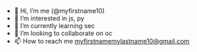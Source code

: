 - 👋 Hi, I’m me (@myfirstname10)
- 👀 I’m interested in js, py
- 🌱 I’m currently learning sec
- 💞️ I’m looking to collaborate on oc
- 📫 How to reach me myfirstnamemylastname10@gmail.com

